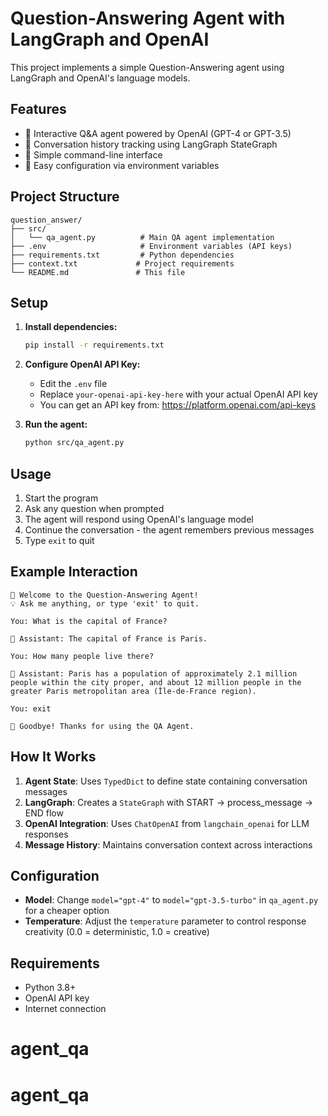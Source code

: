 # Question-Answering Agent with LangGraph and OpenAI

This project implements a simple Question-Answering agent using LangGraph and OpenAI's language models.

## Features

- 🤖 Interactive Q&A agent powered by OpenAI (GPT-4 or GPT-3.5)
- 🔄 Conversation history tracking using LangGraph StateGraph
- 💬 Simple command-line interface
- 🔧 Easy configuration via environment variables

## Project Structure

```
question_answer/
├── src/
│   └── qa_agent.py          # Main QA agent implementation
├── .env                     # Environment variables (API keys)
├── requirements.txt         # Python dependencies
├── context.txt             # Project requirements
└── README.md               # This file
```

## Setup

1. **Install dependencies:**
   ```bash
   pip install -r requirements.txt
   ```

2. **Configure OpenAI API Key:**
   - Edit the `.env` file
   - Replace `your-openai-api-key-here` with your actual OpenAI API key
   - You can get an API key from: https://platform.openai.com/api-keys

3. **Run the agent:**
   ```bash
   python src/qa_agent.py
   ```

## Usage

1. Start the program
2. Ask any question when prompted
3. The agent will respond using OpenAI's language model
4. Continue the conversation - the agent remembers previous messages
5. Type `exit` to quit

## Example Interaction

```
🤖 Welcome to the Question-Answering Agent!
💡 Ask me anything, or type 'exit' to quit.

You: What is the capital of France?

🤖 Assistant: The capital of France is Paris.

You: How many people live there?

🤖 Assistant: Paris has a population of approximately 2.1 million people within the city proper, and about 12 million people in the greater Paris metropolitan area (Île-de-France region).

You: exit

👋 Goodbye! Thanks for using the QA Agent.
```

## How It Works

1. **Agent State**: Uses `TypedDict` to define state containing conversation messages
2. **LangGraph**: Creates a `StateGraph` with START → process_message → END flow
3. **OpenAI Integration**: Uses `ChatOpenAI` from `langchain_openai` for LLM responses
4. **Message History**: Maintains conversation context across interactions

## Configuration

- **Model**: Change `model="gpt-4"` to `model="gpt-3.5-turbo"` in `qa_agent.py` for a cheaper option
- **Temperature**: Adjust the `temperature` parameter to control response creativity (0.0 = deterministic, 1.0 = creative)

## Requirements

- Python 3.8+
- OpenAI API key
- Internet connection
# agent_qa
# agent_qa
